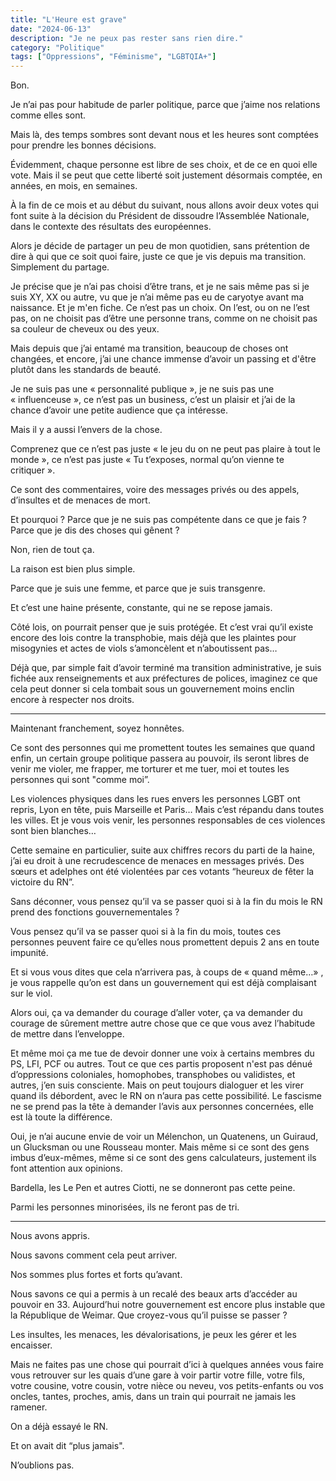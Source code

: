 ```yaml
---
title: "L'Heure est grave"
date: "2024-06-13"
description: "Je ne peux pas rester sans rien dire."
category: "Politique"
tags: ["Oppressions", "Féminisme", "LGBTQIA+"]
---
```


Bon.

Je n’ai pas pour habitude de parler politique, parce que j’aime nos relations comme elles sont.

Mais là, des temps sombres sont devant nous et les heures sont comptées pour prendre les bonnes décisions.

Évidemment, chaque personne est libre de ses choix, et de ce en quoi elle vote.
Mais il se peut que cette liberté soit justement désormais comptée, en années, en mois, en semaines.

À la fin de ce mois et au début du suivant, nous allons avoir deux votes qui font suite à la décision du Président de dissoudre l’Assemblée Nationale, dans le contexte des résultats des européennes.

Alors je décide de partager un peu de mon quotidien, sans prétention de dire à qui que ce soit quoi faire, juste ce que je vis depuis ma transition. Simplement du partage.

Je précise que je n’ai pas choisi d’être trans, et je ne sais même pas si je suis XY, XX ou autre, vu que je n’ai même pas eu de caryotye avant ma naissance. Et je m'en fiche. Ce n’est pas un choix. On l’est, ou on ne l’est pas, on ne choisit pas d’être une personne trans, comme on ne choisit pas sa couleur de cheveux ou des yeux.

Mais depuis que j’ai entamé ma transition, beaucoup de choses ont changées, et encore, j’ai une chance immense d’avoir un passing et d'être plutôt dans les standards de beauté.

Je ne suis pas une &laquo;&nbsp;personnalité publique&nbsp;&raquo;, je ne suis pas une &laquo;&nbsp;influenceuse&nbsp;&raquo;, ce n’est pas un business, c’est un plaisir et j’ai de la chance d’avoir une petite audience que ça intéresse.

Mais il y a aussi l’envers de la chose.

Comprenez que ce n’est pas juste &laquo;&nbsp;le jeu du on ne peut pas plaire à tout le monde&nbsp;&raquo;, ce n’est pas juste &laquo;&nbsp;Tu t’exposes, normal qu’on vienne te critiquer&nbsp;&raquo;.

Ce sont des commentaires, voire des messages privés ou des appels, d’insultes et de menaces de mort.

Et pourquoi ? Parce que je ne suis pas compétente dans ce que je fais ? Parce que je dis des choses qui gênent ?

Non, rien de tout ça.

La raison est bien plus simple.

Parce que je suis une femme, et parce que je suis transgenre.

Et c’est une haine présente, constante, qui ne se repose jamais.

Côté lois, on pourrait penser que je suis protégée. Et c’est vrai qu’il existe encore des lois contre la transphobie, mais déjà que les plaintes pour misogynies et actes de viols s’amoncèlent et n’aboutissent pas… 

Déjà que, par simple fait d’avoir terminé ma transition administrative, je suis fichée aux renseignements et aux préfectures de polices, imaginez ce que cela peut donner si cela tombait sous un gouvernement moins enclin encore à respecter nos droits.

---

Maintenant franchement, soyez honnêtes.

Ce sont des personnes qui me promettent toutes les semaines que quand enfin, un certain groupe politique passera au pouvoir, ils seront libres de venir me violer, me frapper, me torturer et me tuer, moi et toutes les personnes qui sont "comme moi”.

Les violences physiques dans les rues envers les personnes LGBT ont repris, Lyon en tête, puis Marseille et Paris… Mais c’est répandu dans toutes les villes. Et je vous vois venir, les personnes responsables de ces violences sont bien blanches… 

Cette semaine en particulier, suite aux chiffres recors du parti de la haine, j’ai eu droit à une recrudescence de menaces en messages privés. Des sœurs et adelphes ont été violentées par ces votants “heureux de fêter la victoire du RN”.

Sans déconner, vous pensez qu’il va se passer quoi si à la fin du mois le RN prend des fonctions gouvernementales ?

Vous pensez qu’il va se passer quoi si à la fin du mois, toutes ces personnes peuvent faire ce qu’elles nous promettent depuis 2 ans en toute impunité.

Et si vous vous dites que cela n’arrivera pas, à coups de &laquo;&nbsp;quand même…&raquo;&nbsp;, je vous rappelle qu’on est dans un gouvernement qui est déjà complaisant sur le viol.

Alors oui, ça va demander du courage d’aller voter, ça va demander du courage de sûrement mettre autre chose que ce que vous avez l’habitude de mettre dans l’enveloppe.

Et même moi ça me tue de devoir donner une voix à certains membres du PS, LFI, PCF ou autres. Tout ce que ces partis proposent n'est pas dénué d’oppressions coloniales, homophobes, transphobes ou validistes, et autres, j’en suis consciente. Mais on peut toujours dialoguer et les virer quand ils débordent, avec le RN on n’aura pas cette possibilité. Le fascisme ne se prend pas la tête à demander l’avis aux personnes concernées, elle est là toute la différence.

Oui, je n’ai aucune envie de voir un Mélenchon, un Quatenens, un Guiraud, un Glucksman ou une Rousseau monter. Mais même si ce sont des gens imbus d’eux-mêmes, même si ce sont des gens calculateurs, justement ils font attention aux opinions.

Bardella, les Le Pen et autres Ciotti, ne se donneront pas cette peine.

Parmi les personnes minorisées, ils ne feront pas de tri.

---

Nous avons appris.

Nous savons comment cela peut arriver.

Nos sommes plus fortes et forts qu’avant.

Nous savons ce qui a permis à un recalé des beaux arts d’accéder au pouvoir en 33. Aujourd’hui notre gouvernement est encore plus instable que la République de Weimar. Que croyez-vous qu’il puisse se passer ?

Les insultes, les menaces, les dévalorisations, je peux les gérer et les encaisser.

Mais ne faites pas une chose qui pourrait d’ici à quelques années vous faire vous retrouver sur les quais d’une gare à voir partir votre fille, votre fils, votre cousine, votre cousin, votre nièce ou neveu, vos petits-enfants ou vos oncles, tantes, proches, amis, dans un train qui pourrait ne jamais les ramener.

On a déjà essayé le RN.

Et on avait dit “plus jamais".

N’oublions pas.